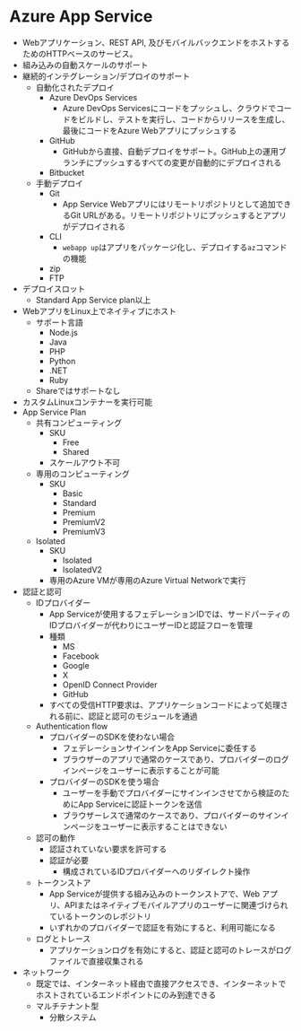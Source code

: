 # Azure App Service
- Webアプリケーション、REST API, 及びモバイルバックエンドをホストするためのHTTPベースのサービス。
- 組み込みの自動スケールのサポート
- 継続的インテグレーション/デプロイのサポート
    - 自動化されたデプロイ
        - Azure DevOps Services
            - Azure DevOps Servicesにコードをプッシュし、クラウドでコードをビルドし、テストを実行し、コードからリリースを生成し、最後にコードをAzure Webアプリにプッシュする
        - GitHub
            - GitHubから直接、自動デプロイをサポート。GitHub上の運用ブランチにプッシュするすべての変更が自動的にデプロイされる
        - Bitbucket
    - 手動デプロイ
        - Git
            - App Service Webアプリにはリモートリポジトリとして追加できるGit URLがある。リモートリポジトリにプッシュするとアプリがデプロイされる
        - CLI
            - `webapp up`はアプリをパッケージ化し、デプロイする`az`コマンドの機能
        - zip
        - FTP
- デプロイスロット
    - Standard App Service plan以上
- WebアプリをLinux上でネイティブにホスト
    - サポート言語
        - Node.js
        - Java
        - PHP
        - Python
        - .NET
        - Ruby
    - Shareではサポートなし
- カスタムLinuxコンテナーを実行可能
- App Service Plan
    - 共有コンピューティング
        - SKU
            - Free
            - Shared
        - スケールアウト不可
    - 専用のコンピューティング
        - SKU
            - Basic
            - Standard
            - Premium
            - PremiumV2
            - PremiumV3
    - Isolated
        - SKU
            - Isolated
            - IsolatedV2
        - 専用のAzure VMが専用のAzure Virtual Networkで実行
- 認証と認可
    - IDプロバイダー
        - App Serviceが使用するフェデレーションIDでは、サードパーティのIDプロバイダーが代わりにユーザーIDと認証フローを管理
        - 種類
            - MS
            - Facebook
            - Google
            - X
            - OpenID Connect Provider
            - GitHub 
        - すべての受信HTTP要求は、アプリケーションコードによって処理される前に、認証と認可のモジュールを通過
    - Authentication flow
        - プロバイダーのSDKを使わない場合
            - フェデレーションサインインをApp Serviceに委任する
            - ブラウザーのアプリで通常のケースであり、プロバイダーのログインページをユーザーに表示することが可能
        - プロバイダーのSDKを使う場合
            - ユーザーを手動でプロバイダーにサインインさせてから検証のためにApp Serviceに認証トークンを送信
            - ブラウザーレスで通常のケースであり、プロバイダーのサインインページをユーザーに表示することはできない
    - 認可の動作
        - 認証されていない要求を許可する
        - 認証が必要
            - 構成されているIDプロバイダーへのリダイレクト操作
    - トークンストア
        - App Serviceが提供する組み込みのトークンストアで、Web アプリ、APIまたはネイティブモバイルアプリのユーザーに関連づけられているトークンのレポジトリ
        - いずれかのプロバイダーで認証を有効にすると、利用可能になる
    - ログとトレース
        - アプリケーションログを有効にすると、認証と認可のトレースがログファイルで直接収集される
- ネットワーク
    - 既定では、インターネット経由で直接アクセスでき、インターネットでホストされているエンドポイントにのみ到達できる
    - マルチテナント型
        - 分散システム
